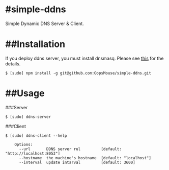 #simple-ddns
===========

Simple Dynamic DNS Server & Client.

##Installation
==============

If you deploy ddns server, you must install dnsmasq. Please see [this](http://www.thekelleys.org.uk/dnsmasq/doc.html) for the details.

	$ [sudo] npm install -g git@github.com:OopsMouse/simple-ddns.git

##Usage
=======

###Server

	$ [sudo] ddns-server

###Client

	$ [sudo] ddns-client --help
		
		Options:
		  --url       DDNS server rul         [default: "http://localhost:8053"]
		  --hostname  the machine's hostname  [default: "localhost"]
		  --interval  update intarval         [default: 3600]
